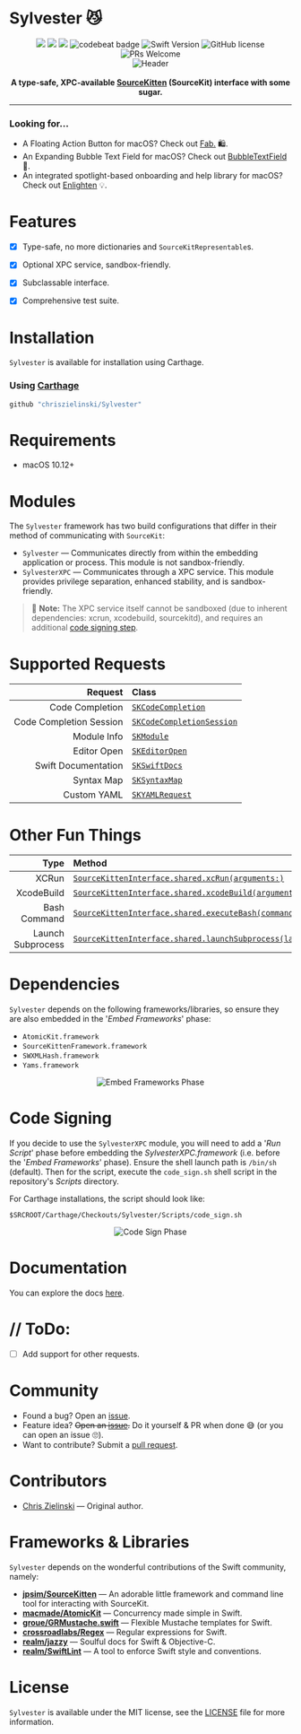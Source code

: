 Sylvester 😼
===========

<p align="center">
    <a href="https://travis-ci.org/chriszielinski/Sylvester" style="text-decoration:none" target="_blank">
		<img src="https://travis-ci.org/chriszielinski/Sylvester.svg?branch=master">
	</a>
	<a href="https://sonarcloud.io/dashboard?id=chriszielinski_Sylvester" style="text-decoration:none" target="_blank">
		<img src="https://sonarcloud.io/api/project_badges/measure?project=chriszielinski_Sylvester&metric=alert_status">
	</a>
	<a href="https://sonarcloud.io/component_measures?id=chriszielinski_Sylvester&metric=Coverage" style="text-decoration:none" target="_blank">
	  <img src="https://sonarcloud.io/api/project_badges/measure?project=chriszielinski_Sylvester&metric=coverage">
	</a>
	<a href="https://codebeat.co/projects/github-com-chriszielinski-sylvester-master" style="text-decoration:none" target="_blank">
	   <img alt="codebeat badge" src="https://codebeat.co/badges/94e83fa7-6299-4c3c-a364-5c3aa958cf8e" />
   </a>
	<a href="https://developer.apple.com/swift" style="text-decoration:none" target="_blank">
		<img alt="Swift Version" src ="https://img.shields.io/badge/language-swift%204.2-brightgreen.svg"/>
	</a>
	<a href="https://github.com/chriszielinski/Sylvester/blob/master/LICENSE" style="text-decoration:none" target="_blank">
		<img alt="GitHub license" src ="https://img.shields.io/badge/license-MIT-blue.svg"/>
	</a>
    <img alt="PRs Welcome" src="https://img.shields.io/badge/PRs-welcome-brightgreen.svg" />
    <br>
    <img src="https://github.com/chriszielinski/Sylvester/blob/master/.readme-assets/header.png?raw=true" alt="Header">
    <br>
    <br>
    <b>A type-safe, XPC-available <a href="https://github.com/jpsim/SourceKitten"> SourceKitten</a> (SourceKit) interface with some sugar.</b>
    <br>
</p>

---

### Looking for...

- A Floating Action Button for macOS? Check out [Fab.](https://github.com/chriszielinski/Fab) 🛍️.
- An Expanding Bubble Text Field for macOS? Check out [BubbleTextField](https://github.com/chriszielinski/BubbleTextField) 💬.
- An integrated spotlight-based onboarding and help library for macOS? Check out [Enlighten](https://github.com/chriszielinski/Enlighten) 💡.


Features
========

- [x] Type-safe, no more dictionaries and `SourceKitRepresentable`s.
- [x] Optional XPC service, sandbox-friendly.
- [x] Subclassable interface.
- [x] Comprehensive test suite.


Installation
============
`Sylvester` is available for installation using Carthage.


### Using [Carthage](https://github.com/Carthage/Carthage)

```ruby
github "chriszielinski/Sylvester"
```

Requirements
============

- macOS 10.12+


Modules
=======

The `Sylvester` framework has two build configurations that differ in their method of communicating with `SourceKit`:

 - `Sylvester` — Communicates directly from within the embedding application or process. This module is not sandbox-friendly.
 - `SylvesterXPC` — Communicates through a XPC service. This module provides privilege separation, enhanced stability, and is sandbox-friendly.

 > 📌 **Note:** The XPC service itself cannot be sandboxed (due to inherent dependencies: xcrun, xcodebuild, sourcekitd), and requires an additional [code signing step](#code-signing).


Supported Requests
==================

| Request | Class |
| -------------:|:------------- |
| Code Completion | [`SKCodeCompletion`](https://chriszielinski.github.io/Sylvester/Classes/SKCodeCompletion.html) |
| Code Completion Session | [`SKCodeCompletionSession`](https://chriszielinski.github.io/Sylvester/Classes/SKCodeCompletionSession.html) |
| Module Info | [`SKModule`](https://chriszielinski.github.io/Sylvester/Classes.html#/s:12SylvesterXPC8SKModuleC)|
| Editor Open | [`SKEditorOpen`](https://chriszielinski.github.io/Sylvester/Classes.html#/s:12SylvesterXPC12SKEditorOpenC) |
| Swift Documentation | [`SKSwiftDocs`](https://chriszielinski.github.io/Sylvester/Classes.html#/s:12SylvesterXPC11SKSwiftDocsC) |
| Syntax Map | [`SKSyntaxMap`](https://chriszielinski.github.io/Sylvester/Classes/SKSyntaxMap.html) |
| Custom YAML | [`SKYAMLRequest`](https://chriszielinski.github.io/Sylvester/Classes/SKYAMLRequest.html) |


Other Fun Things
================

| Type | Method |
| -------------:|:------------- |
| XCRun | [`SourceKittenInterface.shared.xcRun(arguments:)`](https://chriszielinski.github.io/Sylvester/Classes/SourceKittenInterface.html#/s:12SylvesterXPC21SourceKittenInterfaceC5xcRun9argumentsSSSgSaySSG_tF) |
| XcodeBuild | [`SourceKittenInterface.shared.xcodeBuild(arguments:currentDirectoryPath:)`](https://chriszielinski.github.io/Sylvester/Classes/SourceKittenInterface.html#/s:12SylvesterXPC21SourceKittenInterfaceC10xcodeBuild9arguments20currentDirectoryPathSSSgSaySSG_SStF) |
| Bash Command | [`SourceKittenInterface.shared.executeBash(command:currentDirectoryPath:)`](https://chriszielinski.github.io/Sylvester/Classes/SourceKittenInterface.html#/s:12SylvesterXPC21SourceKittenInterfaceC11executeBash7command20currentDirectoryPathSSSgSS_AGtF) |
| Launch Subprocess | [`SourceKittenInterface.shared.launchSubprocess(launchPath:arguments:currentDirectoryPath:shouldPipeStandardError:)`](https://chriszielinski.github.io/Sylvester/Classes/SourceKittenInterface.html#/s:12SylvesterXPC21SourceKittenInterfaceC16launchSubprocess0F4Path9arguments016currentDirectoryH023shouldPipeStandardErrorSSSgSS_SaySSGAISbtF) |


Dependencies
============

`Sylvester` depends on the following frameworks/libraries, so ensure they are also embedded in the '_Embed Frameworks_' phase:

 - `AtomicKit.framework`
 - `SourceKittenFramework.framework`
 - `SWXMLHash.framework`
 - `Yams.framework`

 <p align="center">
     <img src="https://github.com/chriszielinski/Sylvester/blob/master/.readme-assets/embed-frameworks.png?raw=true" alt="Embed Frameworks Phase">
 </p>


Code Signing
============

If you decide to use the `SylvesterXPC` module, you will need to add a '_Run Script_' phase before embedding the _SylvesterXPC.framework_ (i.e. before the '_Embed Frameworks_' phase). Ensure the shell launch path is `/bin/sh` (default). Then for the script, execute the `code_sign.sh` shell script in the repository's _Scripts_ directory.

For Carthage installations, the script should look like:

```shell
$SRCROOT/Carthage/Checkouts/Sylvester/Scripts/code_sign.sh
```

<p align="center">
     <img src="https://github.com/chriszielinski/Sylvester/blob/master/.readme-assets/code-sign.png?raw=true" alt="Code Sign Phase">
 </p>


Documentation
=============

You can explore the docs [here](http://chriszielinski.github.io/Sylvester/).


// ToDo:
========

- [ ] Add support for other requests.


Community
=========

- Found a bug? Open an [issue](https://github.com/chriszielinski/sylvester/issues).
- Feature idea? ~~Open an [issue](https://github.com/chriszielinski/sylvester/issues).~~ Do it yourself & PR when done 😅 (or you can open an issue 🙄).
- Want to contribute? Submit a [pull request](https://github.com/chriszielinski/sylvester/pulls).


Contributors
============

- [Chris Zielinski](https://github.com/chriszielinski) — Original author.


Frameworks & Libraries
======================

`Sylvester` depends on the wonderful contributions of the Swift community, namely:

* **[jpsim/SourceKitten](https://github.com/jpsim/SourceKitten)** — An adorable little framework and command line tool for interacting with SourceKit.
* **[macmade/AtomicKit](https://github.com/macmade/AtomicKit)** — Concurrency made simple in Swift.
* **[groue/GRMustache.swift](https://github.com/groue/GRMustache.swift)** — Flexible Mustache templates for Swift.
* **[crossroadlabs/Regex](https://github.com/crossroadlabs/Regex)** — Regular expressions for Swift.
* **[realm/jazzy](https://github.com/realm/jazzy)** — Soulful docs for Swift & Objective-C.
* **[realm/SwiftLint](https://github.com/realm/SwiftLint)** — A tool to enforce Swift style and conventions.


License
=======

`Sylvester` is available under the MIT license, see the [LICENSE](https://github.com/chriszielinski/sylvester/blob/master/LICENSE) file for more information.